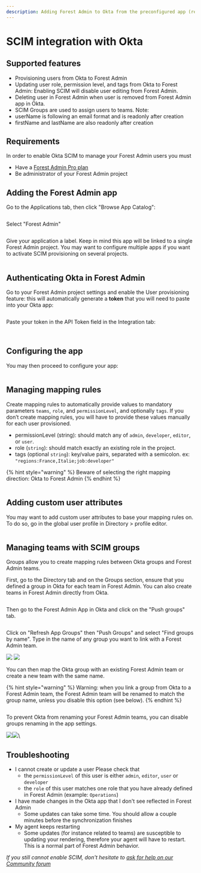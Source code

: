 ```yaml
---
description: Adding Forest Admin to Okta from the preconfigured app (recommended)
---
```


# SCIM integration with Okta

## Supported features

* Provisioning users from Okta to Forest Admin
* Updating user role, permission level, and tags from Okta to Forest Admin: Enabling SCIM will disable user editing from Forest Admin.
* Deleting user in Forest Admin when user is removed from Forest Admin app in Okta.
* SCIM Groups are used to assign users to teams. Note:
* userName is following an email format and is readonly after creation
* firstName and lastName are also readonly after creation

## Requirements

In order to enable Okta SCIM to manage your Forest Admin users you must

* Have a [Forest Admin Pro plan](https://www.forestadmin.com/pricing/)
* Be administrator of your Forest Admin project

## Adding the Forest Admin app

Go to the Applications tab, then click "Browse App Catalog":

<figure><img src="../../../.gitbook/assets/image (466).png" alt=""><figcaption></figcaption></figure>

Select "Forest Admin"

<figure><img src="../../../.gitbook/assets/image (452).png" alt=""><figcaption></figcaption></figure>

Give your application a label. Keep in mind this app will be linked to a single Forest Admin project. You may want to configure multiple apps if you want to activate SCIM provisioning on several projects.

<figure><img src="../../../.gitbook/assets/image (489).png" alt=""><figcaption></figcaption></figure>

## Authenticating Okta in Forest Admin

Go to your Forest Admin project settings and enable the User provisioning feature: this will automatically generate a **token** that you will need to paste into your Okta app:​

<figure><img src="../../../.gitbook/assets/image (510).png" alt=""><figcaption></figcaption></figure>

Paste your token in the API Token field in the Integration tab:​​​​

<figure><img src="../../../.gitbook/assets/image (447).png" alt=""><figcaption></figcaption></figure>

<figure><img src="../../../.gitbook/assets/image (496).png" alt=""><figcaption></figcaption></figure>

## Configuring the app

You may then proceed to configure your app:

<figure><img src="../../../.gitbook/assets/image (481).png" alt=""><figcaption></figcaption></figure>

## Managing mapping rules

Create mapping rules to automatically provide values to mandatory parameters `teams`, `role`, and `permissionLevel`, and optionally `tags`. If you don’t create mapping rules, you will have to provide these values manually for each user provisioned.

* permissionLevel (string): should match any of `admin`, `developer`, `editor`, or `user`.
* role (`string`): should match exactly an existing role in the project.
* tags (optional `string`): key/value pairs, separated with a semicolon. ex: `"regions:France,Italie;job:developer"`

{% hint style="warning" %}
Beware of selecting the right mapping direction: Okta to Forest Admin
{% endhint %}

<figure><img src="../../../.gitbook/assets/image (3) (1).png" alt=""><figcaption></figcaption></figure>

## Adding custom user attributes

You may want to add custom user attributes to base your mapping rules on. To do so, go in the global user profile in Directory > profile editor.

<figure><img src="../../../.gitbook/assets/image (509).png" alt=""><figcaption></figcaption></figure>

## Managing teams with SCIM groups

Groups allow you to create mapping rules between Okta groups and Forest Admin teams.

First, go to the Directory tab and on the Groups section, ensure that you defined a group in Okta for each team in Forest Admin. You can also create teams in Forest Admin directly from Okta.

<figure><img src="../../../.gitbook/assets/image (584).png" alt=""><figcaption></figcaption></figure>

Then go to the Forest Admin App in Okta and click on the "Push groups" tab.

<figure><img src="../../../.gitbook/assets/image (596).png" alt=""><figcaption></figcaption></figure>

Click on "Refresh App Groups" then "Push Groups" and select "Find groups by name". Type in the name of any group you want to link with a Forest Admin team.

![](<../../../.gitbook/assets/image (582).png>) ![](<../../../.gitbook/assets/image (583).png>)

You can then map the Okta group with an existing Forest Admin team or create a new team with the same name.

{% hint style="warning" %}
Warning: when you link a group from Okta to a Forest Admin team, the Forest Admin team will be renamed to match the group name, unless you disable this option (see below).
{% endhint %}

<figure><img src="../../../.gitbook/assets/image (589).png" alt=""><figcaption></figcaption></figure>

To prevent Okta from renaming your Forest Admin teams, you can disable groups renaming in the app settings.

![](<../../../.gitbook/assets/image (4).png>)![](<../../../.gitbook/assets/image (3).png>)\\

## Troubleshooting

* I cannot create or update a user Please check that
  * the `permissionLevel` of this user is either `admin`, `editor`, `user` or `developer`
  * the `role` of this user matches one role that you have already defined in Forest Admin (example: `Operations`)
* I have made changes in the Okta app that I don't see reflected in Forest Admin
  * Some updates can take some time. You should allow a couple minutes before the synchronization finishes
* My agent keeps restarting
  * Some updates (for instance related to teams) are susceptible to updating your rendering, therefore your agent will have to restart. This is a normal part of Forest Admin behavior.

_If you still cannot enable SCIM, don't hesitate to_ [_ask for help on our Community forum_](https://community.forestadmin.com/)
